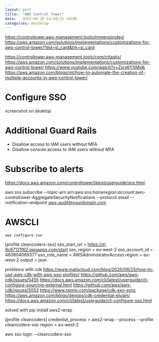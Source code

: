```yaml
---
layout: post
title:  "AWS Control Tower"
date:   2021-04-10 14:50:21 +0100
categories: DevSetup
---
```

https://controltower.aws-management.tools/immersionday/
https://aws.amazon.com/solutions/implementations/customizations-for-aws-control-tower/?did=sl_card&trk=sl_card


https://controltower.aws-management.tools/core/cttasks/
https://aws.amazon.com/solutions/implementations/customizations-for-aws-control-tower/
https://www.youtube.com/watch?v=Zxrs6YXMidk 
https://aws.amazon.com/blogs/mt/how-to-automate-the-creation-of-multiple-accounts-in-aws-control-tower/ 
# Configure SSO
screenshot on desktop



# Additional Guard Rails
- Disallow access to IAM users without MFA
- Disallow console access to IAM users without MFA

# Subscribe to alerts 
https://docs.aws.amazon.com/controltower/latest/userguide/sns.html


aws sns subscribe --topic-arn arn:aws:sns:*homeregion*:*account*:aws-controltower-AggregateSecurityNotifications --protocol email --notification-endpoint aws-audit@yourdomain.com

# AWSCLI
```
aws configure sso
```


[profile cleancoders-sso]
sso_start_url = https://d-9c67121f62.awsapps.com/start
sso_region = eu-west-2
sso_account_id = 460804069377
sso_role_name = AWSAdministratorAccess
region = eu-west-2
output = json

problems with cdk 
https://www.matscloud.com/blog/2020/06/25/how-to-use-aws-cdk-with-aws-sso-profiles/ 
https://github.com/aws/aws-cdk/issues/5455 
https://docs.aws.amazon.com/cli/latest/userguide/cli-configure-sourcing-external.html 
https://github.com/aws/aws-cdk/issues/5053 
https://www.npmjs.com/package/cdk-sso-sync 
https://aws.amazon.com/blogs/devops/cdk-credential-plugin/ 
https://docs.aws.amazon.com/cli/latest/userguide/cli-configure-sso.html 

solved with 
pip install aws2-wrap

[profile cleancoders]
credential_process = aws2-wrap --process --profile cleancoders-sso
region = eu-west-2


aws sso login --cleancoders-sso
